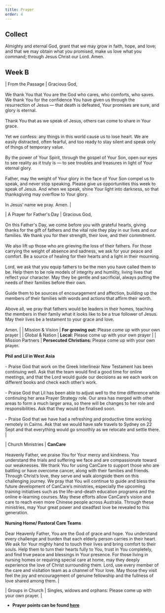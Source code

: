 ```yaml
---
title: Prayer
order: 4
---
```


## Collect
Almighty and eternal God, grant that we may grow in faith, hope, and love; and that we may obtain what you promised, make us love what you command; through Jesus Christ our Lord. Amen.

## Week B
| From the Passage | Gracious God, <br><br> We thank You that You are the God who cares, who comforts, who saves. We thank You for the confidence You have given us through the resurrection of Jesus — that death is defeated, Your promises are sure, and glory is eternal. <br><br> Thank You that as we speak of Jesus, others can come to share in Your grace. <br><br> Yet we confess: any things in this world cause us to lose heart. We are easily distracted, often fearful, and too ready to stay silent and speak only of things of temporary value. <br><br> By the power of Your Spirit, through the gospel of Your Son, open our eyes to see reality as it truly is — to see troubles and treasures in light of Your eternal glory. <br><br> Father, may the weight of Your glory in the face of Your Son compel us to speak, and never stop speaking. Please give us opportunities this week to speak of Jesus. And when we speak, shine Your light into darkness, so that thanksgiving may overflow to Your glory. <br><br> In Jesus’ name we pray. Amen. | 

| A Prayer for Father's Day | Gracious God, <br><br> On this Father's Day, we come before you with grateful hearts, giving thanks for the gift of fathers and the vital role they play in our lives and our families. We thank you for their strength, their love, and their commitment. <br><br> We also lift up those who are grieving the loss of their fathers. For those carrying the weight of absence and sadness, we ask for your peace and comfort. Be a source of healing for their hearts and a light in their mourning. <br><br> Lord, we ask that you equip fathers to be the men you have called them to be. Help them to be role models of integrity and humility, living lives that reflect your character. May they be gentle and sacrificial, always putting the needs of their families before their own. <br><br> Guide them to be sources of encouragement and affection, building up the members of their families with words and actions that affirm their worth. <br><br> Above all, we pray that fathers would be leaders in their homes, teaching the members in their family what it looks like to be a true follower of Jesus. May their lives be a testament to your grace and love. <br><br> Amen. | 
| Mission & Vision | **For growing out:** Please come up with your own prayer |
| Global & Nation | **Local:** Please come up with your own prayer |
| Mission Partners | **Persecuted Christians:** Please come up with your own prayer. <br><br> **Phil and Lil in West Asia** <br><br>- Praise God that work on the Greek Interlinear New Testament has been continuing well. Ask that the team would find a good time for online meetings, and that the Lord would guide our decisions as we each work on different books and check each other’s work. <br><br> - Praise God that Lil has been able to adjust well to the time difference while continuing her area Prayer Strategy role. Our area has merged with other areas to form a much larger area, so there will be changes to her role and responsibilities. Ask that they would be finalised soon. <br><br> - Praise God that we have had a refreshing and productive time working remotely in Cairns. Ask that we would have safe travels to Sydney on 22 Sept and that everything would go smoothly as we relocate and settle there. |

| Church Ministries | **CanCare** <br><br> Heavenly Father, we praise You for Your mercy and kindness. You understand the trials and suffering we face and are compassionate toward our weaknesses. We thank You for using CanCare to support those who are battling or have overcome cancer, along with their families and friends. Through Christ’s love, they serve and walk alongside them on this challenging journey. We pray that You will continue to guide and bless the future development of CanCare’s ministries, especially the upcoming training initiatives such as the life-and-death education programs and the online e-learning courses. May these efforts allow CanCare’s vision and care to reach even more Chinese people across Australia. Through these ministries, may Your great power and steadfast love be revealed to this generation. <br><br> **Nursing Home/ Pastoral Care Teams** <br><br> Dear Heavenly Father, You are the God of grace and hope. You understand every challenge and burden that each elderly person carries in their heart. We ask for Your mighty hand to touch their lives and bring comfort to their souls. Help them to turn their hearts fully to You, trust in You completely, and find true peace and blessings in Your presence. For those living in nursing homes or requiring special care at home, may they deeply experience the love of Christ surrounding them. Lord, use every member of the care and visitation team as a channel of Your love. May those they visit feel the joy and encouragement of genuine fellowship and the fullness of love shared among them. |

| Groups in Church | Singles, widows and orphans: Please come up with your own prayer. |


- **Prayer points can be found [here](https://stgeorgeshurstville.org.au/prayer)**
